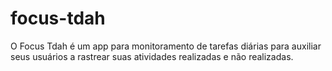 # focus-tdah
O Focus Tdah é um app para monitoramento de tarefas diárias para auxiliar seus usuários a rastrear suas atividades realizadas e não realizadas.

